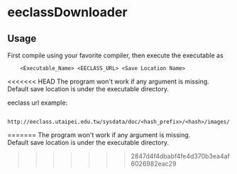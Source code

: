 # eeclassDownloader
 
## Usage
First compile using your favorite compiler, then execute the executable as
```
    <Executable_Name> <EECLASS_URL> <Save Location Name>
```

<<<<<<< HEAD
The program won't work if any argument is missing.
Default save location is under the executable directory.

eeclass url example:
```
    http://eeclass.utaipei.edu.tw/sysdata/doc/<hash_prefix>/<hash>/images/
```
=======
The program won't work if any argument is missing.<br/>
Default save location is under the executable directory.

>>>>>>> 2847d4f4dbabf4fe4d370b3ea4af6026982eac29
